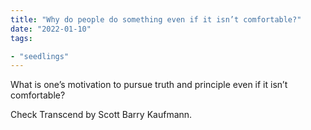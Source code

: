 ```yaml
---
title: "Why do people do something even if it isn’t comfortable?"
date: "2022-01-10"
tags:

- "seedlings"
---
```


What is one’s motivation to pursue truth and principle even if it isn’t comfortable?

Check Transcend by Scott Barry Kaufmann.